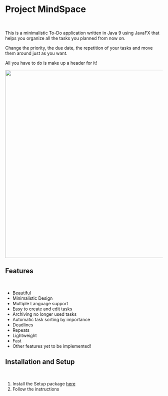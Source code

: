 # Project MindSpace
<br/>

This is a minimalistic To-Do application written in Java 9 using JavaFX that helps you organize all the tasks you planned from now on.

Change the priority, the due date, the repetition of your tasks and move them around just as you want.

All you have to do is make up a header for it!

<img src="https://i.imgur.com/T9ryQ2Z.png" width="800" height="600">

<br/>

## Features
<br/>

- Beautiful
- Minimalistic Design
- Multiple Language support
- Easy to create and edit tasks
- Archiving no longer used tasks
- Automatic task sorting by importance
- Deadlines
- Repeats
- Lightweight
- Fast
- Other features yet to be implemented!

## Installation and Setup
<br/>

1. Install the Setup package [here](https://drive.google.com/uc?export=download&id=1lY7VcFQlnk5N9OOmBUp4g7T3cOgL5vsx)
2. Follow the instructions
